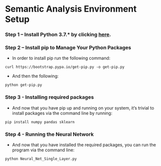 # Semantic Analysis Environment Setup
### Step 1 – Install Python 3.7.* by clicking [here](https://www.python.org/ftp/python/3.7.4/python-3.7.4-amd64.exe).
### Step 2 – Install pip to Manage Your Python Packages
* In order to install pip run the following command:
```
curl https://bootstrap.pypa.io/get-pip.py -o get-pip.py
```
* And then the following:
```
python get-pip.py
```
### Step 3 - Installing required packages
* And now that you have pip up and running on your system, it’s trivial to install packages via the command line by running:
```
pip install numpy pandas sklearn 
```
### Step 4 - Running the Neural Network 
* And now that you have installed the required packages, you can run the program via the command line:
```
python Neural_Net_Single_Layer.py
```
